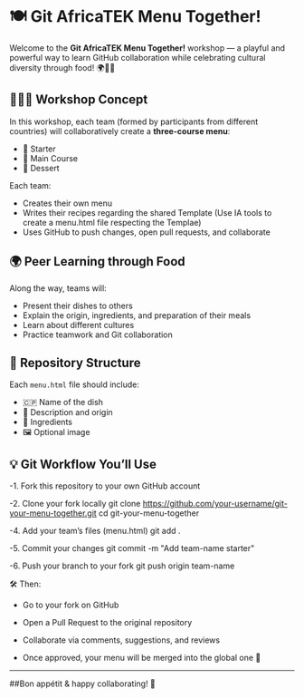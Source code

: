 # 🍽️ Git AfricaTEK Menu Together!

Welcome to the **Git AfricaTEK Menu Together!** workshop — a playful and powerful way to learn GitHub collaboration while celebrating cultural diversity through food! 🌍👩‍🍳

## 🧑‍🤝‍🧑 Workshop Concept

In this workshop, each team (formed by participants from different countries) will collaboratively create a **three-course menu**:
- 🥗 Starter  
- 🍛 Main Course  
- 🍰 Dessert  

Each team:
- Creates their own menu
- Writes their recipes regarding the shared Template (Use IA tools to create a menu.html file respecting the Templae)
- Uses GitHub to push changes, open pull requests, and collaborate

## 🌍 Peer Learning through Food

Along the way, teams will:
- Present their dishes to others
- Explain the origin, ingredients, and preparation of their meals
- Learn about different cultures
- Practice teamwork and Git collaboration

## 📁 Repository Structure
Each `menu.html` file should include:
- 🇨🇵 Name of the dish
- 📜 Description and origin
- 🥒 Ingredients
- 🖼️ Optional image

## 💡 Git Workflow You’ll Use
-1. Fork this repository to your own GitHub account

-2. Clone your fork locally
git clone https://github.com/your-username/git-your-menu-together.git
cd git-your-menu-together

-4. Add your team’s files (menu.html)
git add .

-5. Commit your changes
git commit -m "Add team-name starter"

-6. Push your branch to your fork
git push origin team-name

🛠️ Then:

- Go to your fork on GitHub

- Open a Pull Request to the original repository

- Collaborate via comments, suggestions, and reviews

- Once approved, your menu will be merged into the global one 🎉

-----------------
##Bon appétit & happy collaborating! 🎉
